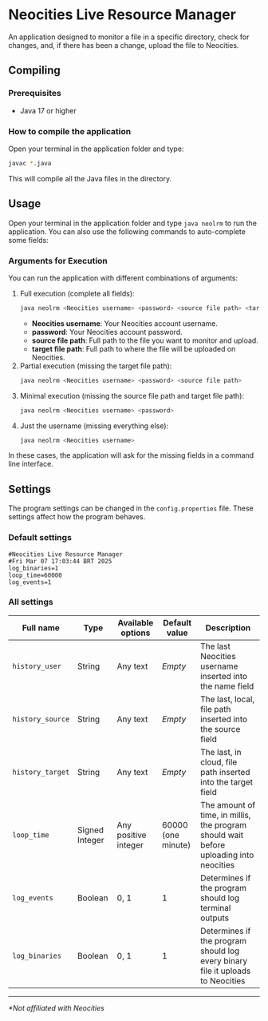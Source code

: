 # Neocities Live Resource Manager
An application designed to monitor a file in a specific directory, check for changes, and, if there has been a change, upload the file to Neocities.

## Compiling
### Prerequisites
- Java 17 or higher

### How to compile the application
Open your terminal in the application folder and type:

```bash
javac *.java
```

This will compile all the Java files in the directory.

## Usage
Open your terminal in the application folder and type `java neolrm` to run the application. You can also use the following commands to auto-complete some fields:

### Arguments for Execution
You can run the application with different combinations of arguments:

1. Full execution (complete all fields):
    ```bash
    java neolrm <Neocities username> <password> <source file path> <target file path>
    ```
    - **Neocities username**: Your Neocities account username.
    - **password**: Your Neocities account password.
    - **source file path**: Full path to the file you want to monitor and upload.
    - **target file path**: Full path to where the file will be uploaded on Neocities.
2. Partial execution (missing the target file path):
    ```bash
    java neolrm <Neocities username> <password> <source file path>
    ```
3. Minimal execution (missing the source file path and target file path):
    ```bash
    java neolrm <Neocities username> <password>
    ```
4. Just the username (missing everything else):
    ```bash
    java neolrm <Neocities username> 
    ```
In these cases, the application will ask for the missing fields in a command line interface.

## Settings
The program settings can be changed in the `config.properties` file. These settings affect how the program behaves.

### Default settings
```properties
#Neocities Live Resource Manager
#Fri Mar 07 17:03:44 BRT 2025
log_binaries=1
loop_time=60000
log_events=1

```

### All settings
| Full name        | Type           | Available options    | Default value      | Description                                                                            |
|------------------|----------------|----------------------|--------------------|----------------------------------------------------------------------------------------|
| `history_user`   | String         | Any text             | _Empty_            | The last Neocities username inserted into the name field                               |
| `history_source` | String         | Any text             | _Empty_            | The last, local, file path inserted into the source field                              |
| `history_target` | String         | Any text             | _Empty_            | The last, in cloud, file path inserted into the target field                           |
| `loop_time`      | Signed Integer | Any positive integer | 60000 (one minute) | The amount of time, in millis, the program should wait before uploading into neocities |
| `log_events`     | Boolean        | 0, 1                 | 1                  | Determines if the program should log terminal outputs                                  |
| `log_binaries`   | Boolean        | 0, 1                 | 1                  | Determines if the program should log every binary file it uploads to Neocities         |

---

_*Not affiliated with Neocities_
